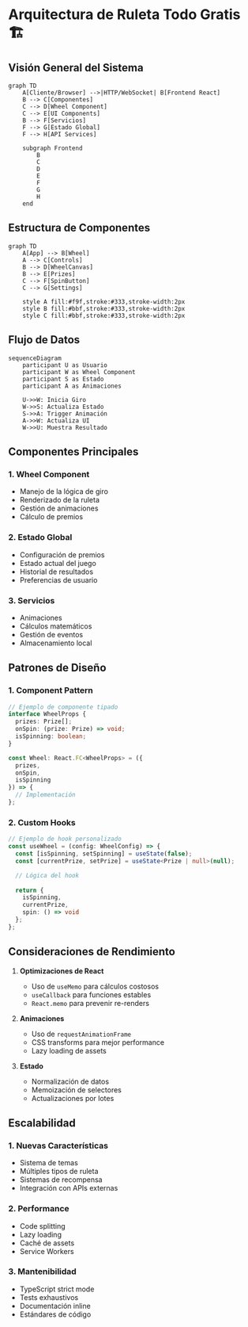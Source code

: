 # Arquitectura de Ruleta Todo Gratis 🏗️

## Visión General del Sistema

```mermaid
graph TD
    A[Cliente/Browser] -->|HTTP/WebSocket| B[Frontend React]
    B --> C[Componentes]
    C --> D[Wheel Component]
    C --> E[UI Components]
    B --> F[Servicios]
    F --> G[Estado Global]
    F --> H[API Services]
    
    subgraph Frontend
        B
        C
        D
        E
        F
        G
        H
    end
```

## Estructura de Componentes

```mermaid
graph TD
    A[App] --> B[Wheel]
    A --> C[Controls]
    B --> D[WheelCanvas]
    B --> E[Prizes]
    C --> F[SpinButton]
    C --> G[Settings]

    style A fill:#f9f,stroke:#333,stroke-width:2px
    style B fill:#bbf,stroke:#333,stroke-width:2px
    style C fill:#bbf,stroke:#333,stroke-width:2px
```

## Flujo de Datos

```mermaid
sequenceDiagram
    participant U as Usuario
    participant W as Wheel Component
    participant S as Estado
    participant A as Animaciones
    
    U->>W: Inicia Giro
    W->>S: Actualiza Estado
    S->>A: Trigger Animación
    A->>W: Actualiza UI
    W->>U: Muestra Resultado
```

## Componentes Principales

### 1. Wheel Component
- Manejo de la lógica de giro
- Renderizado de la ruleta
- Gestión de animaciones
- Cálculo de premios

### 2. Estado Global
- Configuración de premios
- Estado actual del juego
- Historial de resultados
- Preferencias de usuario

### 3. Servicios
- Animaciones
- Cálculos matemáticos
- Gestión de eventos
- Almacenamiento local

## Patrones de Diseño

### 1. Component Pattern
```typescript
// Ejemplo de componente tipado
interface WheelProps {
  prizes: Prize[];
  onSpin: (prize: Prize) => void;
  isSpinning: boolean;
}

const Wheel: React.FC<WheelProps> = ({
  prizes,
  onSpin,
  isSpinning
}) => {
  // Implementación
};
```

### 2. Custom Hooks
```typescript
// Ejemplo de hook personalizado
const useWheel = (config: WheelConfig) => {
  const [isSpinning, setSpinning] = useState(false);
  const [currentPrize, setPrize] = useState<Prize | null>(null);

  // Lógica del hook
  
  return {
    isSpinning,
    currentPrize,
    spin: () => void
  };
};
```

## Consideraciones de Rendimiento

1. **Optimizaciones de React**
   - Uso de `useMemo` para cálculos costosos
   - `useCallback` para funciones estables
   - `React.memo` para prevenir re-renders

2. **Animaciones**
   - Uso de `requestAnimationFrame`
   - CSS transforms para mejor performance
   - Lazy loading de assets

3. **Estado**
   - Normalización de datos
   - Memoización de selectores
   - Actualizaciones por lotes

## Escalabilidad

### 1. Nuevas Características
- Sistema de temas
- Múltiples tipos de ruleta
- Sistemas de recompensa
- Integración con APIs externas

### 2. Performance
- Code splitting
- Lazy loading
- Caché de assets
- Service Workers

### 3. Mantenibilidad
- TypeScript strict mode
- Tests exhaustivos
- Documentación inline
- Estándares de código
